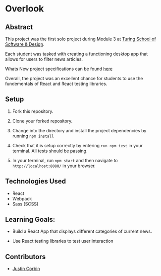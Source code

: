 # Overlook


## Abstract

 This project was the first solo project during Module 3 at [Turing School of Software & Design](https://turing.io/).

 Each student was tasked with creating a functioning desktop app that allows for users to filter news articles. 

 Whats New project specifications can be found [here](https://frontend.turing.io/projects/module-3/whats-new.html)

 Overall, the project was an excellent chance for students to use the fundementals of React and React testing libraries.

## Setup

1. Fork this repository.

2. Clone your forked repository.

3. Change into the directory and install the project dependencies by running `npm install`

4. Check that it is setup correctly by entering `run npm test` in your terminal. All tests should be passing.

5. In your terminal, run `npm start` and then navigate to `http://localhost:8080/` in your browser.


## Technologies Used

* React
* Webpack
* Sass (SCSS)


## Learning Goals:

* Build a React App that displays different categories of current news.

* Use React testing libraries to test user interaction


## Contributors

* [Justin Corbin](https://github.com/Corbinj22)
